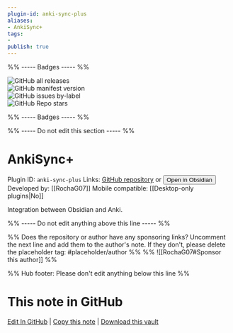 ```yaml
---
plugin-id: anki-sync-plus
aliases:
- AnkiSync+
tags: 
- 
publish: true
---
```


%% ----- Badges ----- %%

![GitHub all releases](https://img.shields.io/github/downloads/RochaG07/anki-sync-plus/total?color=573E7A&logo=github&style=for-the-badge)   
![GitHub manifest version](https://img.shields.io/github/manifest-json/v/RochaG07/anki-sync-plus?color=573E7A&logo=github&style=for-the-badge)   
![GitHub issues by-label](https://img.shields.io/github/issues/RochaG07/anki-sync-plus/help%20wanted?color=573E7A&logo=github&style=for-the-badge)   
![GitHub Repo stars](https://img.shields.io/github/stars/RochaG07/anki-sync-plus?color=573E7A&logo=github&style=for-the-badge)

%% ----- Badges ----- %%

%% ----- Do not edit this section ----- %%

# AnkiSync+

Plugin ID: `anki-sync-plus`
Links: [GitHub repository](https://github.com/RochaG07/anki-sync-plus) or [<button id=HH>Open in Obsidian</button>](obsidian://show-plugin?id=anki-sync-plus)
Developed by: [[RochaG07]]
Mobile compatible: [[Desktop-only plugins|No]]

Integration between Obsidian and Anki.

%% ----- Do not edit anything above this line ----- %% 

%% Does the repository or author have any sponsoring links? Uncomment the next line and add them to the author's note. If they don't, please delete the placeholder tag: #placeholder/author %%
%% ![[RochaG07#Sponsor this author]] %%

%% Hub footer: Please don't edit anything below this line %%

# This note in GitHub

<span class="git-footer">[Edit In GitHub](https://github.dev/obsidian-community/obsidian-hub/blob/main/02%20-%20Community%20Expansions/02.05%20All%20Community%20Expansions/Plugins/anki-sync-plus.md "git-hub-edit-note") | [Copy this note](https://raw.githubusercontent.com/obsidian-community/obsidian-hub/main/02%20-%20Community%20Expansions/02.05%20All%20Community%20Expansions/Plugins/anki-sync-plus.md "git-hub-copy-note") | [Download this vault](https://github.com/obsidian-community/obsidian-hub/archive/refs/heads/main.zip "git-hub-download-vault") </span>
